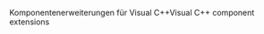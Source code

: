 <span data-ttu-id="2c4c0-101">Komponentenerweiterungen für Visual C++</span><span class="sxs-lookup"><span data-stu-id="2c4c0-101">Visual C++ component extensions</span></span>